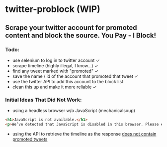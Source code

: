 # twitter-problock (WIP)

## Scrape your twitter account for promoted content and block the source. You Pay - I Block!

### Todo:

* use selenium to log in to twitter account ✓
* scrape timeline (highly illegal, I know...) ✓
* find any tweet marked with "promoted" ✓
* save the name / id of the account that promoted that tweet ✓
* use the twitter API to add this account to the block list
* clean this up and make it more reliable ✓

### Initial Ideas That Did Not Work:

* using a headless browser w/o JavaScript (mechanicalsoup)

```html
<h1>JavaScript is not available.</h1>
<p>We’ve detected that JavaScript is disabled in this browser. Please enable JavaScript or switch to a supported browser to continue using twitter.com. You can see a list of supported browsers in our Help Center.</p>
```

* using the API to retrieve the timeline as the response [does not contain promoted tweets](https://stackoverflow.com/questions/54081154/twitter-api-how-to-retrieve-timeline-including-promoted-or-sponsored-tweets)
